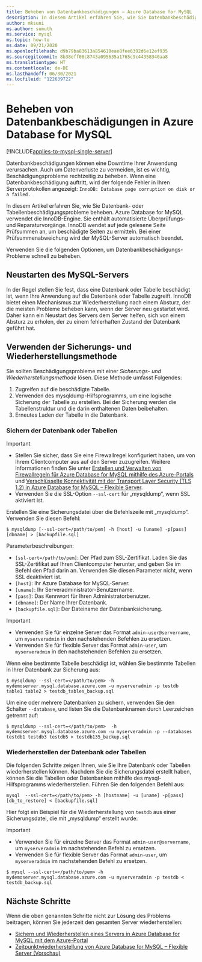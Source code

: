 ```yaml
---
title: Beheben von Datenbankbeschädigungen – Azure Database for MySQL
description: In diesem Artikel erfahren Sie, wie Sie Datenbankbeschädigungs-Probleme in Azure Database for MySQL beheben können.
author: mksuni
ms.author: sumuth
ms.service: mysql
ms.topic: how-to
ms.date: 09/21/2020
ms.openlocfilehash: d9b79ba83613a854610eae8fee6392d6e12ef935
ms.sourcegitcommit: 8b38eff08c8743a095635a1765c9c44358340aa8
ms.translationtype: HT
ms.contentlocale: de-DE
ms.lasthandoff: 06/30/2021
ms.locfileid: "122639722"
---
```

# <a name="troubleshoot-database-corruption-in-azure-database-for-mysql"></a>Beheben von Datenbankbeschädigungen in Azure Database for MySQL

[!INCLUDE[applies-to-mysql-single-server](includes/applies-to-mysql-single-server.md)]

Datenbankbeschädigungen können eine Downtime Ihrer Anwendung verursachen. Auch um Datenverluste zu vermeiden, ist es wichtig, Beschädigungsprobleme rechtzeitig zu beheben. Wenn eine Datenbankbeschädigung auftritt, wird der folgende Fehler in Ihren Serverprotokollen angezeigt: `InnoDB: Database page corruption on disk or a failed.`

In diesem Artikel erfahren Sie, wie Sie Datenbank- oder Tabellenbeschädigungsprobleme beheben. Azure Database for MySQL verwendet die InnoDB-Engine. Sie enthält automatisierte Überprüfungs- und Reparaturvorgänge. InnoDB wendet auf jede gelesene Seite Prüfsummen an, um beschädigte Seiten zu ermitteln. Bei einer Prüfsummenabweichung wird der MySQL-Server automatisch beendet.

Verwenden Sie die folgenden Optionen, um Datenbankbeschädigungs-Probleme schnell zu beheben.

## <a name="restart-your-mysql-server"></a>Neustarten des MySQL-Servers

In der Regel stellen Sie fest, dass eine Datenbank oder Tabelle beschädigt ist, wenn Ihre Anwendung auf die Datenbank oder Tabelle zugreift. InnoDB bietet einen Mechanismus zur Wiederherstellung nach einem Absturz, der die meisten Probleme beheben kann, wenn der Server neu gestartet wird. Daher kann ein Neustart des Servers dem Server helfen, sich von einem Absturz zu erholen, der zu einem fehlerhaften Zustand der Datenbank geführt hat.

## <a name="use-the-dump-and-restore-method"></a>Verwenden der Sicherungs- und Wiederherstellungsmethode

Sie sollten Beschädigungsprobleme mit einer *Sicherungs- und Wiederherstellungsmethode* lösen. Diese Methode umfasst Folgendes:
1. Zugreifen auf die beschädigte Tabelle.
1. Verwenden des mysqldump-Hilfsprogramms, um eine logische Sicherung der Tabelle zu erstellen. Bei der Sicherung werden die Tabellenstruktur und die darin enthaltenen Daten beibehalten.
1. Erneutes Laden der Tabelle in die Datenbank.

### <a name="back-up-your-database-or-tables"></a>Sichern der Datenbank oder Tabellen

> [!Important]
> - Stellen Sie sicher, dass Sie eine Firewallregel konfiguriert haben, um von Ihrem Clientcomputer aus auf den Server zuzugreifen. Weitere Informationen finden Sie unter [Erstellen und Verwalten von Firewallregeln für Azure Database for MySQL mithilfe des Azure-Portals](howto-manage-firewall-using-portal.md) und [Verschlüsselte Konnektivität mit der Transport Layer Security (TLS 1.2) in Azure Database for MySQL – Flexible Server](flexible-server/how-to-connect-tls-ssl.md).
> - Verwenden Sie die SSL-Option `--ssl-cert` für „mysqldump“, wenn SSL aktiviert ist.

Erstellen Sie eine Sicherungsdatei über die Befehlszeile mit „mysqldump“. Verwenden Sie diesen Befehl:

```
$ mysqldump [--ssl-cert=/path/to/pem] -h [host] -u [uname] -p[pass] [dbname] > [backupfile.sql]
```

Parameterbeschreibungen:
- `[ssl-cert=/path/to/pem]`: Der Pfad zum SSL-Zertifikat. Laden Sie das SSL-Zertifikat auf Ihren Clientcomputer herunter, und geben Sie im Befehl den Pfad darin an. Verwenden Sie diesen Parameter nicht, wenn SSL deaktiviert ist.
- `[host]`: Ihr Azure Database for MySQL-Server.
- `[uname]`: Ihr Serveradministrator-Benutzername.
- `[pass]`: Das Kennwort für Ihren Administratorbenutzer.
- `[dbname]`: Der Name Ihrer Datenbank.
- `[backupfile.sql]`: Der Dateiname der Datenbanksicherung.

> [!Important]
> - Verwenden Sie für einzelne Server das Format `admin-user@servername`, um `myserveradmin` in den nachstehenden Befehlen zu ersetzen.
> - Verwenden Sie für flexible Server das Format `admin-user`, um `myserveradmin` in den nachstehenden Befehlen zu ersetzen.

Wenn eine bestimmte Tabelle beschädigt ist, wählen Sie bestimmte Tabellen in Ihrer Datenbank zur Sicherung aus:
```
$ mysqldump --ssl-cert=</path/to/pem> -h mydemoserver.mysql.database.azure.com -u myserveradmin -p testdb table1 table2 > testdb_tables_backup.sql
```

Um eine oder mehrere Datenbanken zu sichern, verwenden Sie den Schalter `--database`, und listen Sie die Datenbanknamen durch Leerzeichen getrennt auf:

```
$ mysqldump --ssl-cert=</path/to/pem>  -h mydemoserver.mysql.database.azure.com -u myserveradmin -p --databases testdb1 testdb3 testdb5 > testdb135_backup.sql
```

### <a name="restore-your-database-or-tables"></a>Wiederherstellen der Datenbank oder Tabellen

Die folgenden Schritte zeigen Ihnen, wie Sie Ihre Datenbank oder Tabellen wiederherstellen können. Nachdem Sie die Sicherungsdatei erstellt haben, können Sie die Tabellen oder Datenbanken mithilfe des mysql-Hilfsprogramms wiederherstellen. Führen Sie den folgenden Befehl aus:

```
mysql  --ssl-cert=</path/to/pem> -h [hostname] -u [uname] -p[pass] [db_to_restore] < [backupfile.sql]
```
Hier folgt ein Beispiel für die Wiederherstellung von `testdb` aus einer Sicherungsdatei, die mit „mysqldump“ erstellt wurde: 

> [!Important]
> - Verwenden Sie für einzelne Server das Format `admin-user@servername`, um `myserveradmin` im nachstehenden Befehl zu ersetzen.
> - Verwenden Sie für flexible Server das Format ```admin-user```, um `myserveradmin` im nachstehenden Befehl zu ersetzen. 

```
$ mysql --ssl-cert=</path/to/pem> -h mydemoserver.mysql.database.azure.com -u myserveradmin -p testdb < testdb_backup.sql
```

## <a name="next-steps"></a>Nächste Schritte
Wenn die oben genannten Schritte nicht zur Lösung des Problems beitragen, können Sie jederzeit den gesamten Server wiederherstellen:
- [Sichern und Wiederherstellen eines Servers in Azure Database for MySQL mit dem Azure-Portal](howto-restore-server-portal.md)
- [Zeitpunktwiederherstellung von Azure Database for MySQL – Flexible Server (Vorschau)](flexible-server/how-to-restore-server-portal.md)



